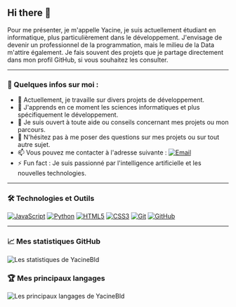 ## Hi there 👋

Pour me présenter, je m'appelle Yacine, je suis actuellement étudiant en informatique, plus particulièrement dans le développement. J'envisage de devenir un professionnel de la programmation, mais le milieu de la Data m'attire également. Je fais souvent des projets que je partage directement dans mon profil GitHub, si vous souhaitez les consulter.

---

### 🌟 Quelques infos sur moi :

- 🔭 Actuellement, je travaille sur divers projets de développement.
- 🌱 J'apprends en ce moment les sciences informatiques et plus spécifiquement le développement.
- 🤔 Je suis ouvert à toute aide ou conseils concernant mes projets ou mon parcours.
- 💬 N'hésitez pas à me poser des questions sur mes projets ou sur tout autre sujet.
- 📫 Vous pouvez me contacter à l'adresse suivante : [![Email](https://img.shields.io/badge/Email-yacine.belabed.sio@gmail.com-blue)](mailto:yacine.belabed.sio@gmail.com)
- ⚡ Fun fact : Je suis passionné par l'intelligence artificielle et les nouvelles technologies.

---

### 🛠️ Technologies et Outils

[![JavaScript](https://img.shields.io/badge/-JavaScript-F7DF1E?logo=javascript&logoColor=black&style=flat)](https://github.com/YacineBld/Creation-SQL)
[![Python](https://img.shields.io/badge/-Python-3776AB?logo=python&logoColor=white&style=flat)](https://github.com/YacineBld/Codes-Python)
[![HTML5](https://img.shields.io/badge/-HTML5-E34F26?logo=html5&logoColor=white&style=flat)](https://github.com/YacineBld/Creation-SQL)
[![CSS3](https://img.shields.io/badge/-CSS3-1572B6?logo=css3&logoColor=white&style=flat)](https://github.com/YacineBld/Creation-SQL)
[![Git](https://img.shields.io/badge/-Git-F05032?logo=git&logoColor=white&style=flat)](https://github.com/YacineBld/Creation-SQL)
[![GitHub](https://img.shields.io/badge/-GitHub-181717?logo=github&logoColor=white&style=flat)](https://github.com/YacineBld)

---

### 📈 Mes statistiques GitHub

![Les statistiques de YacineBld](https://github-readme-stats.vercel.app/api?username=YacineBld&show_icons=true&theme=radical)

### 🏆 Mes principaux langages

![Les principaux langages de YacineBld](https://github-readme-stats.vercel.app/api/top-langs/?username=YacineBld&layout=compact&theme=radical)
